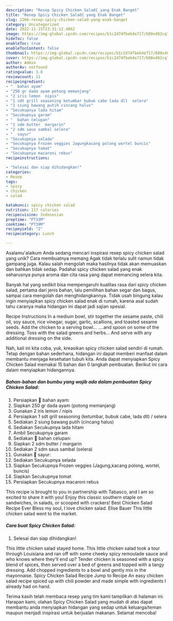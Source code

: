 ```yaml
---
description: "Resep Spicy Chicken Salad{ yang Enak Banget"
title: "Resep Spicy Chicken Salad{ yang Enak Banget"
slug: 2266-resep-spicy-chicken-salad-yang-enak-banget
category: Uncategorized
date: 2022-11-15T23:31:12.486Z
image: https://img-global.cpcdn.com/recipes/b1c2d74fbeb4e717/680x482cq70/spicy-chicken-salad-foto-resep-utama.jpg
hideToc: false
enableToc: true
enableTocContent: false
thumbnail: https://img-global.cpcdn.com/recipes/b1c2d74fbeb4e717/680x482cq70/spicy-chicken-salad-foto-resep-utama.jpg
cover: https://img-global.cpcdn.com/recipes/b1c2d74fbeb4e717/680x482cq70/spicy-chicken-salad-foto-resep-utama.jpg
author: Admin
authorAv: notfound
ratingvalue: 3.8
reviewcount: 21
recipeingredient:
- "  bahan ayam"
- "250 gr dada ayam potong memanjang"
- "2 iris lemon  nipis"
- "1 sdt grill seasoning ketumbar bubuk cabe lada dll  selera"
- "2 siung bawang putih cincang halus"
- "Secukupnya lada hitam"
- "Secukupnya garam"
- "  bahan celupan"
- "2 sdm butter  margarin"
- "2 sdm saus sambal selera"
- "  sayur"
- "Secukupnya selada"
- "Secukupnya Frozen veggies Jagungkacang polong wortel buncis"
- "Secukupnya tomat"
- "Secukupnya macaroni rebus"
recipeinstructions:

- "Selesai dan siap dihidangkan!"
categories:
- Resep
tags:
- spicy
- chicken
- salad

katakunci: spicy chicken salad 
nutrition: 117 calories
recipecuisine: Indonesian
preptime: "PT33M"
cooktime: "PT39M"
recipeyield: "2"
recipecategory: Lunch

---
```



Asalamu'alaikum Anda sedang mencari inspirasi resep spicy chicken salad yang unik? Cara membuatnya memang Agak tidak terlalu sulit namun tidak gampang juga. Kalau salah mengolah maka hasilnya tidak akan memuaskan dan bahkan tidak sedap. Padahal spicy chicken salad yang enak seharusnya punya aroma dan cita rasa yang dapat memancing selera kita.


Banyak hal yang sedikit bisa mempengaruhi kualitas rasa dari spicy chicken salad, pertama dari jenis bahan, lalu pemilihan bahan segar dan bagus, sampai cara mengolah dan menghidangkannya. Tidak usah bingung kalau ingin menyiapkan spicy chicken salad enak di rumah, karena asal sudah tahu caranya maka hidangan ini dapat jadi sajian spesial.

Recipe Instructions In a medium bowl, stir together the sesame paste, chili oil, soy sauce, rice vinegar, sugar, garlic, scallions, and toasted sesame seeds. Add the chicken to a serving bowl… ….and spoon on some of the dressing. Toss with the salad greens and herbs… And serve with any additional dressing on the side.


Nah, kali ini kita coba, yuk, kreasikan spicy chicken salad sendiri di rumah. Tetap dengan bahan sederhana, hidangan ini dapat memberi manfaat dalam membantu menjaga kesehatan tubuh kita. Anda dapat menyiapkan Spicy Chicken Salad memakai 15 bahan dan 0 langkah pembuatan. Berikut ini cara dalam menyiapkan hidangannya.

<!--inarticleads1-->

##### Bahan-bahan dan bumbu yang wajib ada dalam pembuatan Spicy Chicken Salad:

1. Persiapkan  🌸 bahan ayam:
1. Siapkan 250 gr dada ayam (potong memanjang)
1. Gunakan 2 iris lemon / nipis
1. Persiapkan 1 sdt grill seasoning (ketumbar, bubuk cabe, lada dll) / selera
1. Sediakan 2 siung bawang putih (cincang halus)
1. Sediakan Secukupnya lada hitam
1. Ambil Secukupnya garam
1. Sediakan  🌸 bahan celupan:
1. Siapkan 2 sdm butter / margarin
1. Sediakan 2 sdm saus sambal (selera)
1. Gunakan  🌸 sayur:
1. Sediakan Secukupnya selada
1. Siapkan Secukupnya Frozen veggies (Jagung,kacang polong, wortel, buncis)
1. Siapkan Secukupnya tomat
1. Persiapkan Secukupnya macaroni rebus


This recipe is brought to you in partnership with Tabasco, and I am so excited to share it with you! Enjoy this classic southern staple on sandwiches, in salads, or scooped with crackers! Best Chicken Salad Recipe Ever Bless my soul, I love chicken salad. Elise Bauer This little chicken salad went to the market. 

<!--inarticleads2-->

##### Cara buat Spicy Chicken Salad:


1. Selesai dan siap dihidangkan!

This little chicken salad stayed home. This little chicken salad took a tour through Louisiana and ran off with some cheeky spicy remoulade sauce and who knows where they&#39;ll end up? Tender chicken is seasoned with a spicy blend of spices, then served over a bed of greens and topped with a tangy dressing. Add chopped ingredients to a bowl and gently mix in the mayonnaise. Spicy Chicken Salad Recipe Jump to Recipe An easy chicken salad recipe spiced up with chili powder and made simple with ingredients I already had on hand. 

Terima kasih telah membaca resep yang tim kami tampilkan di halaman ini. Harapan kami, olahan Spicy Chicken Salad yang mudah di atas dapat membantu anda menyiapkan hidangan yang sedap untuk keluarga/teman maupun menjadi inspirasi untuk berjualan makanan. Selamat mencoba!
